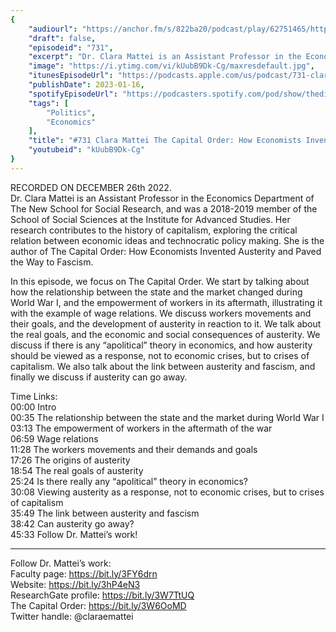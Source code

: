 ```yaml
---
{
	"audiourl": "https://anchor.fm/s/822ba20/podcast/play/62751465/https%3A%2F%2Fd3ctxlq1ktw2nl.cloudfront.net%2Fstaging%2F2022-11-27%2F532cc7b6-fa51-3ee7-a8ff-34b621f3c979.m4a",
	"draft": false,
	"episodeid": "731",
	"excerpt": "Dr. Clara Mattei is an Assistant Professor in the Economics Department of The New School for Social Research, and was a 2018-2019 member of the School of Social Sciences at the Institute for Advanced Studies. Her research contributes to the history of capitalism, exploring the critical relation between economic ideas and technocratic policy making. She is the author of The Capital Order: How Economists Invented Austerity and Paved the Way to Fascism.",
	"image": "https://i.ytimg.com/vi/kUubB9Dk-Cg/maxresdefault.jpg",
	"itunesEpisodeUrl": "https://podcasts.apple.com/us/podcast/731-clara-mattei-the-capital-order-how-economists/id1451347236?i=1000594769585&uo=4",
	"publishDate": 2023-01-16,
	"spotifyEpisodeUrl": "https://podcasters.spotify.com/pod/show/thedissenter/episodes/731-Clara-Mattei---The-Capital-Order-How-Economists-Invented-Austerity-and-Paved-the-Way-to-Fascism-e1sph99",
	"tags": [
		"Politics",
		"Economics"
	],
	"title": "#731 Clara Mattei The Capital Order: How Economists Invented Austerity and Paved the Way to Fascism",
	"youtubeid": "kUubB9Dk-Cg"
}
---
```

RECORDED ON DECEMBER 26th 2022.  
Dr. Clara Mattei is an Assistant Professor in the Economics Department of The New School for Social Research, and was a 2018-2019 member of the School of Social Sciences at the Institute for Advanced Studies. Her research contributes to the history of capitalism, exploring the critical relation between economic ideas and technocratic policy making. She is the author of The Capital Order: How Economists Invented Austerity and Paved the Way to Fascism.

In this episode, we focus on The Capital Order. We start by talking about how the relationship between the state and the market changed during World War I, and the empowerment of workers in its aftermath, illustrating it with the example of wage relations. We discuss workers movements and their goals, and the development of austerity in reaction to it. We talk about the real goals, and the economic and social consequences of austerity. We discuss if there is any “apolitical” theory in economics, and how austerity should be viewed as a response, not to economic crises, but to crises of capitalism. We also talk about the link between austerity and fascism, and finally we discuss if austerity can go away.

Time Links:  
<time>00:00</time> Intro  
<time>00:35</time> The relationship between the state and the market during World War I  
<time>03:13</time> The empowerment of workers in the aftermath of the war  
<time>06:59</time> Wage relations  
<time>11:28</time> The workers movements and their demands and goals  
<time>17:26</time> The origins of austerity  
<time>18:54</time> The real goals of austerity  
<time>25:24</time> Is there really any “apolitical” theory in economics?  
<time>30:08</time> Viewing austerity as a response, not to economic crises, but to crises of capitalism  
<time>35:49</time> The link between austerity and fascism  
<time>38:42</time> Can austerity go away?  
<time>45:33</time> Follow Dr. Mattei’s work!

---

Follow Dr. Mattei’s work:  
Faculty page: https://bit.ly/3FY6drn  
Website: https://bit.ly/3hP4eN3  
ResearchGate profile: https://bit.ly/3W7TtUQ  
The Capital Order: https://bit.ly/3W6OoMD  
Twitter handle: @claraemattei
